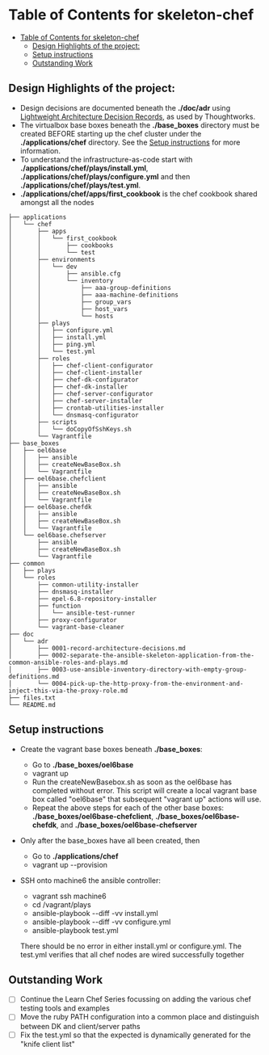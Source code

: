 Table of Contents for skeleton-chef
=================

   * [Table of Contents for skeleton-chef](#table-of-contents-for-skeleton-chef)
      * [Design Highlights of the project:](#design-highlights-of-the-project)
      * [Setup instructions](#setup-instructions)
      * [Outstanding Work](#outstanding-work)


## Design Highlights of the project:
* Design decisions are documented beneath the **./doc/adr** using [Lightweight Architecture Decision Records](https://www.thoughtworks.com/radar/techniques/lightweight-architecture-decision-records), as used by Thoughtworks.
* The virtualbox base boxes beneath the **./base\_boxes** directory must be created BEFORE starting up the chef cluster under the **./applications/chef** directory.  See the [Setup instructions](#setup-instructions) for more information. 
* To understand the infrastructure-as-code start with **./applications/chef/plays/install.yml**, **./applications/chef/plays/configure.yml** and then **./applications/chef/plays/test.yml**. 
* **./applications/chef/apps/first_cookbook** is the chef cookbook shared amongst all the nodes

```
├── applications
│   └── chef
│       ├── apps
│       │   └── first_cookbook
│       │       ├── cookbooks
│       │       └── test
│       ├── environments
│       │   └── dev
│       │       ├── ansible.cfg
│       │       └── inventory
│       │           ├── aaa-group-definitions
│       │           ├── aaa-machine-definitions
│       │           ├── group_vars
│       │           ├── host_vars
│       │           └── hosts
│       ├── plays
│       │   ├── configure.yml
│       │   ├── install.yml
│       │   ├── ping.yml
│       │   └── test.yml
│       ├── roles
│       │   ├── chef-client-configurator
│       │   ├── chef-client-installer
│       │   ├── chef-dk-configurator
│       │   ├── chef-dk-installer
│       │   ├── chef-server-configurator
│       │   ├── chef-server-installer
│       │   ├── crontab-utilities-installer
│       │   └── dnsmasq-configurator
│       ├── scripts
│       │   └── doCopyOfSshKeys.sh
│       └── Vagrantfile
├── base_boxes
│   ├── oel6base
│   │   ├── ansible
│   │   ├── createNewBaseBox.sh
│   │   └── Vagrantfile
│   ├── oel6base.chefclient
│   │   ├── ansible
│   │   ├── createNewBaseBox.sh
│   │   └── Vagrantfile
│   ├── oel6base.chefdk
│   │   ├── ansible
│   │   ├── createNewBaseBox.sh
│   │   └── Vagrantfile
│   └── oel6base.chefserver
│       ├── ansible
│       ├── createNewBaseBox.sh
│       └── Vagrantfile
├── common
│   ├── plays
│   └── roles
│       ├── common-utility-installer
│       ├── dnsmasq-installer
│       ├── epel-6.8-repository-installer
│       ├── function
│       │   └── ansible-test-runner
│       ├── proxy-configurator
│       └── vagrant-base-cleaner
├── doc
│   └── adr
│       ├── 0001-record-architecture-decisions.md
│       ├── 0002-separate-the-ansible-skeleton-application-from-the-common-ansible-roles-and-plays.md
│       ├── 0003-use-ansible-inventory-directory-with-empty-group-definitions.md
│       └── 0004-pick-up-the-http-proxy-from-the-environment-and-inject-this-via-the-proxy-role.md
├── files.txt
└── README.md
```

## Setup instructions
* Create the vagrant base boxes beneath **./base\_boxes**:
    * Go to **./base\_boxes/oel6base**
    * vagrant up
    * Run the createNewBasebox.sh as soon as the oel6base has completed without error.  This script will create a local vagrant base box called "oel6base" that subsequent "vagrant up" actions will use.  
    * Repeat the above steps for each of the other base boxes:  **./base\_boxes/oel6base-chefclient**, **./base\_boxes/oel6base-chefdk**, and **./base\_boxes/oel6base-chefserver**

* Only after the base_boxes have all been created, then 
    * Go to **./applications/chef**
    * vagrant up --provision

* SSH onto machine6 the ansible controller:
    * vagrant ssh machine6
    * cd /vagrant/plays
    * ansible-playbook --diff -vv install.yml
    * ansible-playbook --diff -vv configure.yml
    * ansible-playbook test.yml

    There should be no error in either install.yml or configure.yml.  The test.yml verifies that all chef nodes are wired successfully together

## Outstanding Work
- [ ] Continue the Learn Chef Series focussing on adding the various chef testing tools and examples
- [ ] Move the ruby PATH configuration into a common place and distinguish between DK and client/server paths
- [ ] Fix the test.yml so that the expected is dynamically generated for the "knife client list"

